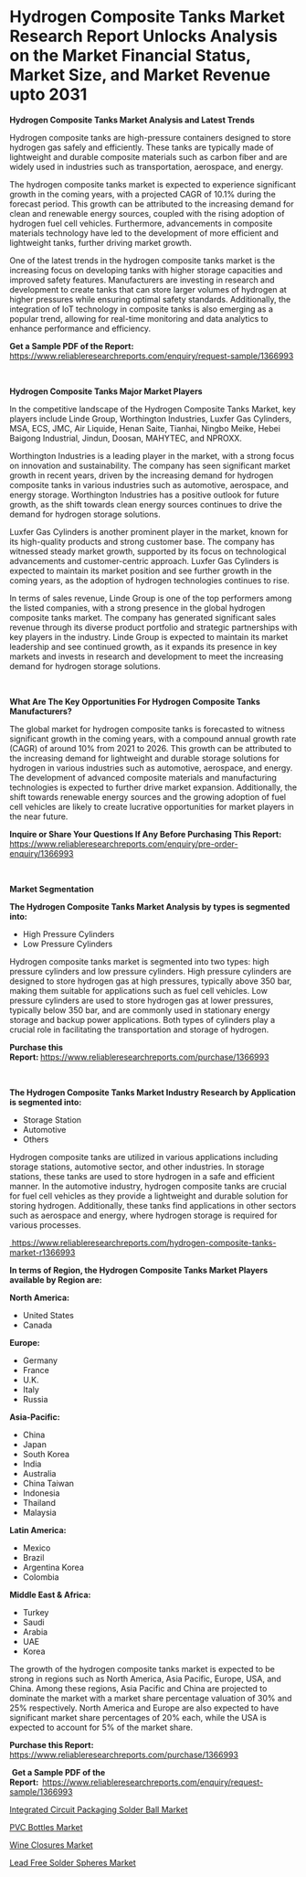 <p><h1>Hydrogen Composite Tanks Market Research Report Unlocks Analysis on the Market Financial Status, Market Size, and Market Revenue upto 2031</h1></p><p><strong>Hydrogen Composite Tanks Market Analysis and Latest Trends</strong></p>
<p><p>Hydrogen composite tanks are high-pressure containers designed to store hydrogen gas safely and efficiently. These tanks are typically made of lightweight and durable composite materials such as carbon fiber and are widely used in industries such as transportation, aerospace, and energy.</p><p>The hydrogen composite tanks market is expected to experience significant growth in the coming years, with a projected CAGR of 10.1% during the forecast period. This growth can be attributed to the increasing demand for clean and renewable energy sources, coupled with the rising adoption of hydrogen fuel cell vehicles. Furthermore, advancements in composite materials technology have led to the development of more efficient and lightweight tanks, further driving market growth.</p><p>One of the latest trends in the hydrogen composite tanks market is the increasing focus on developing tanks with higher storage capacities and improved safety features. Manufacturers are investing in research and development to create tanks that can store larger volumes of hydrogen at higher pressures while ensuring optimal safety standards. Additionally, the integration of IoT technology in composite tanks is also emerging as a popular trend, allowing for real-time monitoring and data analytics to enhance performance and efficiency.</p></p>
<p><strong>Get a Sample PDF of the Report:&nbsp;</strong> <a href="https://www.reliableresearchreports.com/enquiry/request-sample/1366993">https://www.reliableresearchreports.com/enquiry/request-sample/1366993</a></p>
<p>&nbsp;</p>
<p><strong>Hydrogen Composite Tanks Major Market Players</strong></p>
<p><p>In the competitive landscape of the Hydrogen Composite Tanks Market, key players include Linde Group, Worthington Industries, Luxfer Gas Cylinders, MSA, ECS, JMC, Air Liquide, Henan Saite, Tianhai, Ningbo Meike, Hebei Baigong Industrial, Jindun, Doosan, MAHYTEC, and NPROXX.</p><p>Worthington Industries is a leading player in the market, with a strong focus on innovation and sustainability. The company has seen significant market growth in recent years, driven by the increasing demand for hydrogen composite tanks in various industries such as automotive, aerospace, and energy storage. Worthington Industries has a positive outlook for future growth, as the shift towards clean energy sources continues to drive the demand for hydrogen storage solutions.</p><p>Luxfer Gas Cylinders is another prominent player in the market, known for its high-quality products and strong customer base. The company has witnessed steady market growth, supported by its focus on technological advancements and customer-centric approach. Luxfer Gas Cylinders is expected to maintain its market position and see further growth in the coming years, as the adoption of hydrogen technologies continues to rise.</p><p>In terms of sales revenue, Linde Group is one of the top performers among the listed companies, with a strong presence in the global hydrogen composite tanks market. The company has generated significant sales revenue through its diverse product portfolio and strategic partnerships with key players in the industry. Linde Group is expected to maintain its market leadership and see continued growth, as it expands its presence in key markets and invests in research and development to meet the increasing demand for hydrogen storage solutions.</p></p>
<p>&nbsp;</p>
<p><strong>What Are The Key Opportunities For Hydrogen Composite Tanks Manufacturers?</strong></p>
<p><p>The global market for hydrogen composite tanks is forecasted to witness significant growth in the coming years, with a compound annual growth rate (CAGR) of around 10% from 2021 to 2026. This growth can be attributed to the increasing demand for lightweight and durable storage solutions for hydrogen in various industries such as automotive, aerospace, and energy. The development of advanced composite materials and manufacturing technologies is expected to further drive market expansion. Additionally, the shift towards renewable energy sources and the growing adoption of fuel cell vehicles are likely to create lucrative opportunities for market players in the near future.</p></p>
<p><strong>Inquire or Share Your Questions If Any Before Purchasing This Report:</strong> <a href="https://www.reliableresearchreports.com/enquiry/pre-order-enquiry/1366993">https://www.reliableresearchreports.com/enquiry/pre-order-enquiry/1366993</a></p>
<p>&nbsp;</p>
<p><strong>Market Segmentation</strong></p>
<p><strong>The Hydrogen Composite Tanks Market Analysis by types is segmented into:</strong></p>
<p><ul><li>High Pressure Cylinders</li><li>Low Pressure Cylinders</li></ul></p>
<p><p>Hydrogen composite tanks market is segmented into two types: high pressure cylinders and low pressure cylinders. High pressure cylinders are designed to store hydrogen gas at high pressures, typically above 350 bar, making them suitable for applications such as fuel cell vehicles. Low pressure cylinders are used to store hydrogen gas at lower pressures, typically below 350 bar, and are commonly used in stationary energy storage and backup power applications. Both types of cylinders play a crucial role in facilitating the transportation and storage of hydrogen.</p></p>
<p><strong>Purchase this Report:&nbsp;</strong><a href="https://www.reliableresearchreports.com/purchase/1366993">https://www.reliableresearchreports.com/purchase/1366993</a></p>
<p>&nbsp;</p>
<p><strong>The Hydrogen Composite Tanks Market Industry Research by Application is segmented into:</strong></p>
<p><ul><li>Storage Station</li><li>Automotive</li><li>Others</li></ul></p>
<p><p>Hydrogen composite tanks are utilized in various applications including storage stations, automotive sector, and other industries. In storage stations, these tanks are used to store hydrogen in a safe and efficient manner. In the automotive industry, hydrogen composite tanks are crucial for fuel cell vehicles as they provide a lightweight and durable solution for storing hydrogen. Additionally, these tanks find applications in other sectors such as aerospace and energy, where hydrogen storage is required for various processes.</p></p>
<p><a href="https://www.reliableresearchreports.com/hydrogen-composite-tanks-market-r1366993">&nbsp;https://www.reliableresearchreports.com/hydrogen-composite-tanks-market-r1366993</a></p>
<p><strong>In terms of Region, the Hydrogen Composite Tanks Market Players available by Region are:</strong></p>
<p>
    <p> <strong> North America: </strong>
        <ul>
            <li>United States</li>
            <li>Canada</li>
        </ul>
        </p> 
    <p> <strong> Europe: </strong>
        <ul>
            <li>Germany</li>
            <li>France</li>
            <li>U.K.</li>
            <li>Italy</li>
            <li>Russia</li>
        </ul>
        </p> 
    <p> <strong> Asia-Pacific: </strong>
        <ul>
            <li>China</li>
            <li>Japan</li>
            <li>South Korea</li>
            <li>India</li>
            <li>Australia</li>
            <li>China Taiwan</li>
            <li>Indonesia</li>
            <li>Thailand</li>
            <li>Malaysia</li>
        </ul>
        </p> 
    <p> <strong> Latin America: </strong>
        <ul>
            <li>Mexico</li>
            <li>Brazil</li>
            <li>Argentina Korea</li>
            <li>Colombia</li>
        </ul>
        </p> 
    <p> <strong> Middle East & Africa: </strong>
        <ul>
            <li>Turkey</li>
            <li>Saudi</li>
            <li>Arabia</li>
            <li>UAE</li>
            <li>Korea</li>
        </ul>
    </p>
    </p>
<p><p>The growth of the hydrogen composite tanks market is expected to be strong in regions such as North America, Asia Pacific, Europe, USA, and China. Among these regions, Asia Pacific and China are projected to dominate the market with a market share percentage valuation of 30% and 25% respectively. North America and Europe are also expected to have significant market share percentages of 20% each, while the USA is expected to account for 5% of the market share.</p></p>
<p><strong>Purchase this Report: </strong><a href="https://www.reliableresearchreports.com/purchase/1366993">https://www.reliableresearchreports.com/purchase/1366993</a></p>
<p>&nbsp;<strong>Get a Sample PDF of the Report:&nbsp;&nbsp;</strong><a href="https://www.reliableresearchreports.com/enquiry/request-sample/1366993">https://www.reliableresearchreports.com/enquiry/request-sample/1366993</a></p>
<p><strong></strong></p>
<p><p><a href="https://www.linkedin.com/pulse/strategic-insights-global-integrated-circuit-packaging-solder-xbwvf">Integrated Circuit Packaging Solder Ball Market</a></p><p><a href="https://github.com/anwarsahrul281/Market-Research-Report-List-1/blob/main/pvc-bottles-market.md">PVC Bottles Market</a></p><p><a href="https://github.com/LiamDavis60/Market-Research-Report-List-1/blob/main/wine-closures-market.md">Wine Closures Market</a></p><p><a href="https://www.linkedin.com/pulse/global-lead-free-solder-spheres-market-size-trends-analysis-regional-hmedf">Lead Free Solder Spheres Market</a></p></p>